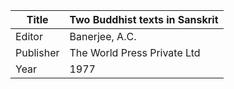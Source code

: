 |Title | Two Buddhist texts in Sanskrit 
| --- | --- 
|Editor | Banerjee, A.C.
|Publisher | The World Press Private Ltd
|Year | 1977